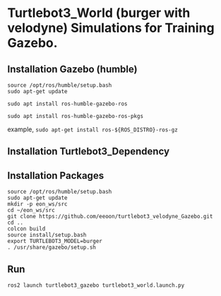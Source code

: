 # Turtlebot3_World (burger with velodyne) Simulations for Training Gazebo.

## Installation Gazebo (humble)
```
source /opt/ros/humble/setup.bash
sudo apt-get update

sudo apt install ros-humble-gazebo-ros

sudo apt install ros-humble-gazebo-ros-pkgs
```

example,
`sudo apt-get install ros-${ROS_DISTRO}-ros-gz`

## Installation Turtlebot3_Dependency

## Installation Packages

```
source /opt/ros/humble/setup.bash
sudo apt-get update
mkdir -p eon_ws/src
cd ~/eon_ws/src
git clone https://github.com/eeoon/turtlebot3_velodyne_Gazebo.git
cd ..
colcon build
source install/setup.bash
export TURTLEBOT3_MODEL=burger
. /usr/share/gazebo/setup.sh
```

## Run
```
ros2 launch turtlebot3_gazebo turtlebot3_world.launch.py
```

